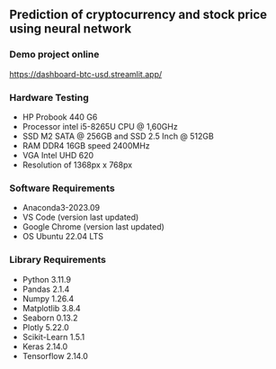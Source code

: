 ## Prediction of cryptocurrency and stock price using neural network

### Demo project online
https://dashboard-btc-usd.streamlit.app/

### Hardware Testing
- HP Probook 440 G6
- Processor intel i5-8265U CPU @ 1,60GHz
- SSD M2 SATA @ 256GB and SSD 2.5 Inch @ 512GB
- RAM DDR4 16GB speed 2400MHz
- VGA Intel UHD 620
- Resolution of 1368px x 768px

### Software Requirements
- Anaconda3-2023.09
- VS Code (version last updated)
- Google Chrome (version last updated)
- OS Ubuntu 22.04 LTS

### Library Requirements
- Python 3.11.9
- Pandas 2.1.4
- Numpy 1.26.4
- Matplotlib 3.8.4
- Seaborn 0.13.2
- Plotly  5.22.0
- Scikit-Learn 1.5.1
- Keras 2.14.0
- Tensorflow 2.14.0